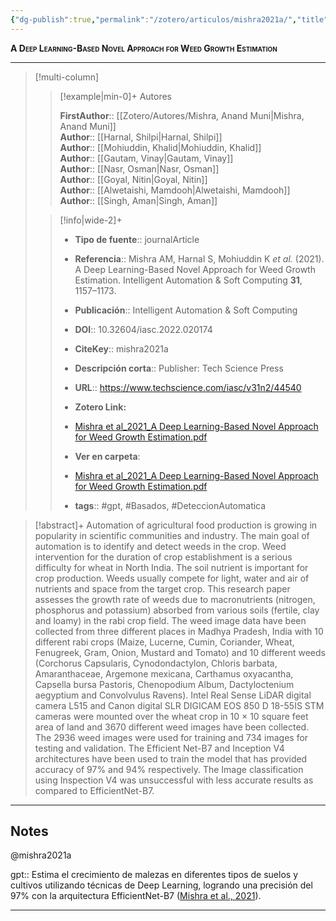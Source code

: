 ```yaml
---
{"dg-publish":true,"permalink":"/zotero/articulos/mishra2021a/","title":"A Deep Learning-Based Novel Approach for Weed Growth Estimation","tags":["#zotero"]}
---
```



<span style="font-variant:small-caps; font-weight: bold;">A Deep Learning-Based Novel Approach for Weed Growth Estimation</span>

---


> [!multi-column]
>
>> [!example|min-0]+ Autores
>> 
>> **FirstAuthor**:: [[Zotero/Autores/Mishra, Anand Muni\|Mishra, Anand Muni]]  
>> **Author**:: [[Harnal, Shilpi\|Harnal, Shilpi]]  
>> **Author**:: [[Mohiuddin, Khalid\|Mohiuddin, Khalid]]  
>> **Author**:: [[Gautam, Vinay\|Gautam, Vinay]]  
>> **Author**:: [[Nasr, Osman\|Nasr, Osman]]  
>> **Author**:: [[Goyal, Nitin\|Goyal, Nitin]]  
>> **Author**:: [[Alwetaishi, Mamdooh\|Alwetaishi, Mamdooh]]  
>> **Author**:: [[Singh, Aman\|Singh, Aman]]  
 >
>
>> [!info|wide-2]+
>>
>> - **Tipo de fuente**:: journalArticle
>> - **Referencia**:: Mishra AM, Harnal S, Mohiuddin K _et al._ (2021). A Deep Learning-Based Novel Approach for Weed Growth Estimation. Intelligent Automation & Soft Computing **31**, 1157–1173.
>> - **Publicación**:: Intelligent Automation & Soft Computing
>> - **DOI**:: 10.32604/iasc.2022.020174
>> - **CiteKey**:: mishra2021a
>> - **Descripción corta**:: Publisher: Tech Science Press
>> - **URL**:: https://www.techscience.com/iasc/v31n2/44540
>> - **Zotero Link:** 
>> - [Mishra et al_2021_A Deep Learning-Based Novel Approach for Weed Growth Estimation.pdf](zotero://select/library/items/7U7D69MW)
>>
>> - **Ver en carpeta**: 
>> - [Mishra et al_2021_A Deep Learning-Based Novel Approach for Weed Growth Estimation.pdf](file://J:\OneDrive\Articulos\Mishra%20et%20al_2021_A%20Deep%20Learning-Based%20Novel%20Approach%20for%20Weed%20Growth%20Estimation.pdf)
>> - **tags**:: #gpt, #Basados, #DeteccionAutomatica



> [!abstract]+ 
>Automation of agricultural food production is growing in popularity in scientific communities and industry. The main goal of automation is to identify and detect weeds in the crop. Weed intervention for the duration of crop establishment is a serious difficulty for wheat in North India. The soil nutrient is important for crop production. Weeds usually compete for light, water and air of nutrients and space from the target crop. This research paper assesses the growth rate of weeds due to macronutrients (nitrogen, phosphorus and potassium) absorbed from various soils (fertile, clay and loamy) in the rabi crop field. The weed image data have been collected from three different places in Madhya Pradesh, India with 10 different rabi crops (Maize, Lucerne, Cumin, Coriander, Wheat, Fenugreek, Gram, Onion, Mustard and Tomato) and 10 different weeds (Corchorus Capsularis, Cynodondactylon, Chloris barbata, Amaranthaceae, Argemone mexicana, Carthamus oxyacantha, Capsella bursa Pastoris, Chenopodium Album, Dactyloctenium aegyptium and Convolvulus Ravens). Intel Real Sense LiDAR digital camera L515 and Canon digital SLR DIGICAM EOS 850 D 18-55IS STM cameras were mounted over the wheat crop in 10 × 10 square feet area of land and 3670 different weed images have been collected. The 2936 weed images were used for training and 734 images for testing and validation. The Efficient Net-B7 and Inception V4 architectures have been used to train the model that has provided accuracy of 97% and 94% respectively. The Image classification using Inspection V4 was unsuccessful with less accurate results as compared to EfficientNet-B7.


--- 

## Notes

@mishra2021a

gpt:: Estima el crecimiento de malezas en diferentes tipos de suelos y cultivos utilizando técnicas de Deep Learning, logrando una precisión del 97% con la arquitectura EfficientNet-B7 ([Mishra et al., 2021](zotero://select/library/items/UT7SLRDV)).






---








